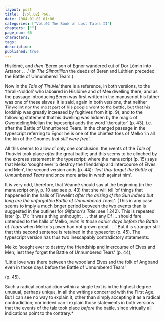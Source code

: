 ```yaml
---
layout: post
title: 【Vol.02】P66.
date: 1984-01-01 01:06
categories: ["Vol.02 The Book of Lost Tales II"]
chapters: [""]
page_num: 66
characters: 
tags: 
description: 
published: true
---
```


<p style="text-indent: 0;">
Hisilómë, and <I>then</I> ‘Beren son of Egnor wandered out of Dor Lómin into Artanor . . .’ (In <I>The Silmarillion</I> the deeds of Beren and Lúthien preceded the Battle of Unnumbered Tears.)
</p>

Now in the <I>Tale of Tinúviel</I> there is a reference, in both versions, to the ‘thrall-Noldoli’ who laboured in Hisilómë and of Men dwelling there; and as the passage introducing Beren was first written in the manuscript his father was one of these slaves. It is said, again in both versions, that neither Tinwelint nor the most part of his people went to the battle, but that his lordship was greatly increased by fugitives from it (p. 9<I></I>); and to the following statement that his dwelling was hidden by the magic of Gwendeling/Melian the typescript adds the word ‘thereafter’ (p. 43), i.e. after the Battle of Unnumbered Tears. In the changed passage in the typescript referring to Egnor he is one of the chiefest foes of Melko ‘in all the kin of the Gnomes <I>that still were free’</I>.

All this seems to allow of only one conclusion: the events of the <I>Tale of Tinúviel</I> took place <I>after</I> the great battle; and this seems to be clinched by the express statement in the typescript: where the manuscript (p. 15) says that Melko ‘sought ever to destroy the friendship and intercourse of Elves and Men’, the second version adds (p. 44): <I>‘lest they forget the Battle of Unnumbered Tears</I> and once more arise in wrath against him’.

It is very odd, therefore, that Vëannë should say at the beginning (in the manuscript only, p. 10 and see p. 43) that she will tell ‘of things that happened in the halls of Tinwelint <I>after the arising of the Sun indeed but long ere the unforgotten Battle of Unnumbered Tears'</I>. (This in any case seems to imply a much longer period between the two events than is suggested in the outlines for <I>Gilfanon's Tale</I>: see 1.242). This is repeated later (p. 17): ‘it was a thing unthought . . . that any Elf ... should fare untended to the halls of Melko, <I>even in those earlier days before the Battle of Tears</I> when Melko's power had not grown great . . .’ But it is stranger still that this second sentence is retained in the typescript (p. 45). The typescript version has thus two inescapably contradictory statements:

Melko ‘sought ever to destroy the friendship and intercourse of Elves and Men, lest they forget the Battle of Unnumbered Tears' (p. 44);

‘Little love was there between the woodland Elves and the folk of Angband even in those days before the Battle of Unnumbered Tears'

(p. 45).

Such a radical contradiction within a single text is in the highest degree unusual, perhaps unique, in all the writings concerned with the First Age. But I can see no way to explain it, other than simply accepting it as a radical contradiction; nor indeed can I explain those statements in both versions that the events of the tale took place <I>before</I> the battle, since virtually all indications point to the contrary.\*

